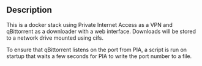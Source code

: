 ## Description

This is a docker stack using Private Internet Access as a VPN and qBittorrent as a downloader with a web interface. Downloads will be stored to a network drive mounted using cifs.

To ensure that qBittorrent listens on the port from PIA, a script is run on startup that waits a few seconds for PIA to write the port number to a file.